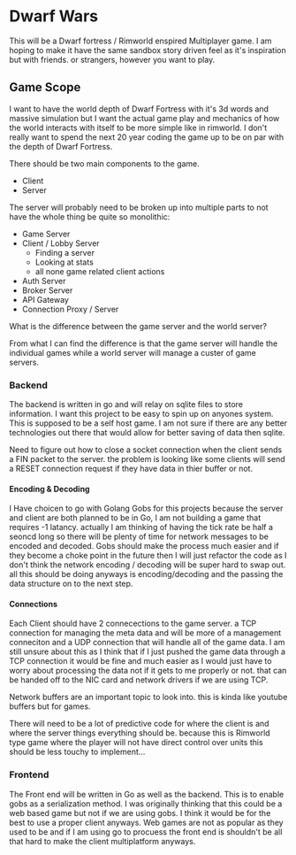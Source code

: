# Dwarf Wars

This will be a Dwarf fortress / Rimworld enspired Multiplayer game. I am hoping to make it have the same sandbox story driven feel as it's inspiration but with friends. or strangers, however you want to play.

## Game Scope

I want to have the world depth of Dwarf Fortress with it's 3d words and massive simulation but I want the actual game play and mechanics of how the world interacts with itself to be more simple like in rimworld. I don't really want to spend the next 20 year coding the game up to be on par with the depth of Dwarf Fortress.

There should be two main components to the game.

- Client
- Server

The server will probably need to be broken up into multiple parts to not have the whole thing be quite so monolithic:

- Game Server
- Client / Lobby Server
   - Finding a server
   - Looking at stats
   - all none game related client actions
- Auth Server
- Broker Server
- API Gateway
- Connection Proxy / Server

What is the difference between the game server and the world server?

From what I can find the difference is that the game server will handle the
individual games while a world server will manage a custer of game servers.

### Backend

The backend is written in go and will relay on sqlite files to store
information. I want this project to be easy to spin up on anyones system. This
is supposed to be a self host game. I am not sure if there are any better
technologies out there that would allow for better saving of data then sqlite.

Need to figure out how to close a socket connection when the client sends a FIN
packet to the server. the problem is looking like some clients will send a
RESET connection request if they have data in thier buffer or not.

#### Encoding & Decoding

I Have choicen to go with Golang Gobs for this projects because the server and
client are both planned to be in Go, I am not building a game that requires -1
latancy. actually I am thinking of having the tick rate be half a seoncd long
so there will be plenty of time for network messages to be encoded and decoded.
Gobs should make the process much easier and if they become a choke point in
the future then I will just refactor the code as I don't think the network
encoding / decoding will be super hard to swap out. all this should be doing
anyways is encoding/decoding and the passing the data structure on to the next
step.

#### Connections
Each Client should have 2 connecections to the game server. a TCP connection
for managing the meta data and will be more of a management conneciton and a
UDP connection that will handle all of the game data. I am still unsure about
this as I think that if I just pushed the game data through a TCP connection it
would be fine and much easier as I would just have to worry about processing
the data not if it gets to me properly or not. that can be handed off to the
NIC card and network drivers if we are using TCP.

Network buffers are an important topic to look into. this is kinda like youtube buffers but for games. 

There will need to be a lot of predictive code for where the client is and
where the server things everything should be. because this is Rimworld type
game where the player will not have direct control over units this should be
less touchy to implement...

### Frontend

The Front end will be written in Go as well as the backend. This is to enable
gobs as a serialization method. I was originally thinking that this could be a
web based game but not if we are using gobs. I think it would be for the best
to use a proper client anyways. Web games are not as popular as they used to be
and if I am using go to procuess the front end is shouldn't be all that hard to
make the client multiplatform anyways.
